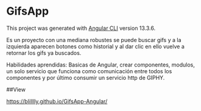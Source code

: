 # GifsApp

This project was generated with [Angular CLI](https://github.com/angular/angular-cli) version 13.3.6.

Es un proyecto con una mediana robustes se puede buscar gifs y a la izquierda aparecen botones como historial
y al dar clic en ello vuelve a retornar los gifs ya buscados.

Habilidades aprendidas:
Basicas de Angular, crear componentes, modulos, un solo servicio que funciona como comunicación entre todos los componentes
y por último consumir un servicio http de GIPHY.

##View

https://blilllly.github.io/GifsApp-Angular/
